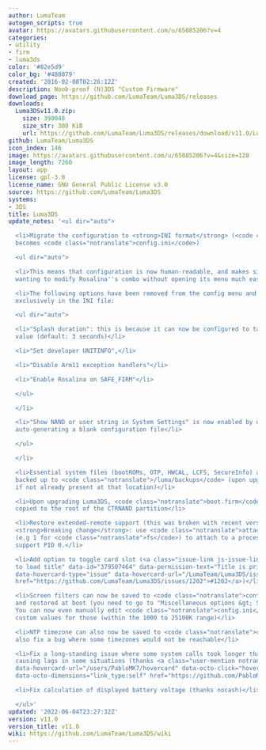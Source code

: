 ```yaml
---
author: LumaTeam
autogen_scripts: true
avatar: https://avatars.githubusercontent.com/u/65085206?v=4
categories:
- utility
- firm
- luma3ds
color: '#82e5d9'
color_bg: '#488079'
created: '2016-02-08T02:26:12Z'
description: Noob-proof (N)3DS "Custom Firmware"
download_page: https://github.com/LumaTeam/Luma3DS/releases
downloads:
  Luma3DSv11.0.zip:
    size: 390048
    size_str: 380 KiB
    url: https://github.com/LumaTeam/Luma3DS/releases/download/v11.0/Luma3DSv11.0.zip
github: LumaTeam/Luma3DS
icon_index: 146
image: https://avatars.githubusercontent.com/u/65085206?v=4&size=128
image_length: 7260
layout: app
license: gpl-3.0
license_name: GNU General Public License v3.0
source: https://github.com/LumaTeam/Luma3DS
systems:
- 3DS
title: Luma3DS
update_notes: '<ul dir="auto">

  <li>Migrate the configuration to <strong>INI format</strong> (<code class="notranslate">config.bin</code>
  becomes <code class="notranslate">config.ini</code>)

  <ul dir="auto">

  <li>This means that configuration is now human-readable, and makes situations like
  wanting to modify Rosalina''s combo without opening its menu much easier to resolve</li>

  <li>The following options have been removed from the config menu and moved to be
  exclusively in the INI file:

  <ul dir="auto">

  <li>"Splash duration": this is because it can now be configured to take any 32-bit
  value (default: 3 seconds)</li>

  <li>"Set developer UNITINFO",</li>

  <li>"Disable Arm11 exception handlers"</li>

  <li>"Enable Rosalina on SAFE_FIRM"</li>

  </ul>

  </li>

  <li>"Show NAND or user string in System Settings" is now enabled by default, when
  auto-generating a blank configuration file</li>

  </ul>

  </li>

  <li>Essential system files (bootROMs, OTP, HWCAL, LCFS, SecureInfo) are now automatically
  backed up to <code class="notranslate">/luma/backups</code> (upon upgrading Luma3DS,
  if not already present at that location)</li>

  <li>Upon upgrading Luma3DS, <code class="notranslate">boot.firm</code> is now automatically
  copied to the root of the CTRNAND partition</li>

  <li>Restore extended-remote support (this was broken with recent versions of GDB).
  <strong>Breaking change</strong>: use <code class="notranslate">attach &lt;PID+1&gt;</code>
  (e.g 1 for <code class="notranslate">fs</code>) to attach to a process, as GDB doesn''t
  support PID 0.</li>

  <li>Add option to toggle card slot (<a class="issue-link js-issue-link" data-error-text="Failed
  to load title" data-id="379507464" data-permission-text="Title is private" data-url="https://github.com/LumaTeam/Luma3DS/issues/1202"
  data-hovercard-type="issue" data-hovercard-url="/LumaTeam/Luma3DS/issues/1202/hovercard"
  href="https://github.com/LumaTeam/Luma3DS/issues/1202">#1202</a>)</li>

  <li>Screen filters can now be saved to <code class="notranslate">config.ini</code>
  and restored at boot (you need to go to "Miscellaneous options &gt; Save settings").
  You can now even manually edit <code class="notranslate">config.ini</code> to use
  custom values for those (within the 1000 to 25100K range)</li>

  <li>NTP timezone can also now be saved to <code class="notranslate">config.ini</code>;
  also fix a bug where some timezones would not be reachable</li>

  <li>Fix a long-standing issue where some system calls took longer than they should,
  causing lags in some situations (thanks <a class="user-mention notranslate" data-hovercard-type="user"
  data-hovercard-url="/users/PabloMK7/hovercard" data-octo-click="hovercard-link-click"
  data-octo-dimensions="link_type:self" href="https://github.com/PabloMK7">@PabloMK7</a>)</li>

  <li>Fix calculation of displayed battery voltage (thanks nocash)</li>

  </ul>'
updated: '2022-06-04T23:27:32Z'
version: v11.0
version_title: v11.0
wiki: https://github.com/LumaTeam/Luma3DS/wiki
---
```

